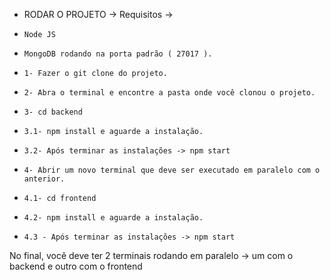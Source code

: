
- RODAR O PROJETO -> 
Requisitos ->
-     Node JS
-     MongoDB rodando na porta padrão ( 27017 ).
-     1- Fazer o git clone do projeto.
-     2- Abra o terminal e encontre a pasta onde você clonou o projeto.
-     3- cd backend
-     3.1- npm install e aguarde a instalação.
-     3.2- Após terminar as instalações -> npm start
-     4- Abrir um novo terminal que deve ser executado em paralelo com o anterior.
-     4.1- cd frontend
-     4.2- npm install e aguarde a instalação.
-     4.3 - Após terminar as instalações -> npm start
  
No final, você deve ter 2 terminais rodando em paralelo -> um com o backend e outro com o frontend
